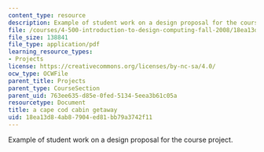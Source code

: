 ```yaml
---
content_type: resource
description: Example of student work on a design proposal for the course project.
file: /courses/4-500-introduction-to-design-computing-fall-2008/18ea13d84ab87904ed81bb79a3742f11_assn1_1.pdf
file_size: 138841
file_type: application/pdf
learning_resource_types:
- Projects
license: https://creativecommons.org/licenses/by-nc-sa/4.0/
ocw_type: OCWFile
parent_title: Projects
parent_type: CourseSection
parent_uid: 763ee635-d85e-0fed-5134-5eea3b61c05a
resourcetype: Document
title: a cape cod cabin getaway
uid: 18ea13d8-4ab8-7904-ed81-bb79a3742f11
---
```

Example of student work on a design proposal for the course project.